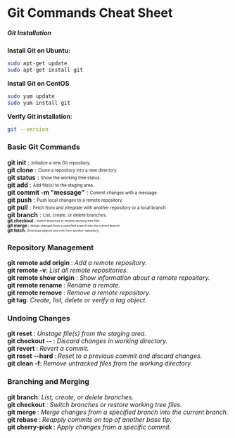 # Git Commands Cheat Sheet

##### Git Installation

**Install Git on Ubuntu:**
   ```bash
   sudo apt-get update
   sudo apt-get install git
```
**Install Git on CentOS**

```bash
sudo yum update
sudo yum install git
```

**Verify Git installation**:
```bash
git --version
```
### Basic Git Commands
**git init** : <sub><sup>Initialize a new Git repository.</sup></sub><br>
**git clone <repository>**: <sub><sup>Clone a repository into a new directory.</sup></sub><br>
**git status** : <sub><sup>Show the working tree status.</sup></sub><br>
**git add <file>** : <sub><sup>Add file(s) to the staging area.</sup></sub><br>
**git commit -m "message"** : <sub><sup>Commit changes with a message.</sup></sub><br>
**git push** : <sub><sup>Push local changes to a remote repository.</sup></sub><br>
**git pull** : <sub><sup>Fetch from and integrate with another repository or a local branch.</sup></sub><br>
**git branch** : <sub><sup>List, create, or delete branches.</i><br>
**git checkout <branch>**: <sub><sup>Switch branches or restore working tree files.</sup></sub><br>
**git merge <branch>**: <sub><sup>Merge changes from a specified branch into the current branch.</sup></sub><br>
**git fetch**: <sub><sup>Download objects and refs from another repository.</sup></sub><br>
 

### Repository Management

**git remote add origin <repository>** : <i>Add a remote repository.</i><br>
**git remote -v**: <i>List all remote repositories.</i><br>
**git remote show origin** : <i>Show information about a remote repository.</i><br>
**git remote rename <old> <new>** : <i>Rename a remote.</i><br>
**git remote remove <repository>** : <i>Remove a remote repository.</i><br>
**git tag**: <i>Create, list, delete or verify a tag object.</i>

### Undoing Changes

**git reset <file>**: <i>Unstage file(s) from the staging area.</i><br>
**git checkout -- <file>**: <i>Discard changes in working directory.</i><br>
**git revert <commit>**: <i>Revert a commit.</i><br>
**git reset --hard <commit>**: <i>Reset to a previous commit and discard changes.</i><br>
**git clean -f**: <i>Remove untracked files from the working directory.</i>

### Branching and Merging
**git branch**: <i>List, create, or delete branches.</i><br>
**git checkout <branch>**: <i>Switch branches or restore working tree files.</i><br>
**git merge <branch>**: <i>Merge changes from a specified branch into the current branch.</i><br>
**git rebase <branch>**: <i>Reapply commits on top of another base tip.</i><br>
**git cherry-pick <commit>**: <i>Apply changes from a specific commit.</i><br>
